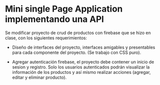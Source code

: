 # Mini single Page Application implementando una API

Se modificar proyecto de crud de productos con firebase que se hizo en clase, con los siguientes requerimientos:

- Diseño de interfaces del proyecto, interfaces amigables y presentables para cada componente del proyecto. (Se trabajo con CSS puro).

- Agregar autenticación firebase, el proyecto debe contener un inicio de sesion y registro. Solo los usuarios autenticados podrán visualizar la información de los productos y así mismo realizar acciones (agregar, editar y eliminar producto).
